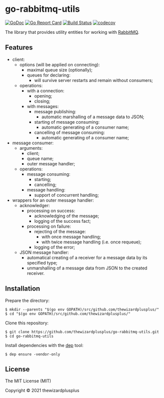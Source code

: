 # go-rabbitmq-utils

[![GoDoc](https://godoc.org/github.com/thewizardplusplus/go-rabbitmq-utils?status.svg)](https://godoc.org/github.com/thewizardplusplus/go-rabbitmq-utils)
[![Go Report Card](https://goreportcard.com/badge/github.com/thewizardplusplus/go-rabbitmq-utils)](https://goreportcard.com/report/github.com/thewizardplusplus/go-rabbitmq-utils)
[![Build Status](https://travis-ci.org/thewizardplusplus/go-rabbitmq-utils.svg?branch=master)](https://travis-ci.org/thewizardplusplus/go-rabbitmq-utils)
[![codecov](https://codecov.io/gh/thewizardplusplus/go-rabbitmq-utils/branch/master/graph/badge.svg)](https://codecov.io/gh/thewizardplusplus/go-rabbitmq-utils)

The library that provides utility entities for working with [RabbitMQ](https://www.rabbitmq.com/).

## Features

- client:
  - options (will be applied on connecting):
    - maximal queue size (optionally);
    - queues for declaring:
      - will survive server restarts and remain without consumers;
  - operations:
    - with a connection:
      - opening;
      - closing;
    - with messages:
      - message publishing:
        - automatic marshalling of a message data to JSON;
      - starting of message consuming:
        - automatic generating of a consumer name;
      - cancelling of message consuming:
        - automatic generating of a consumer name;
- message consumer:
  - arguments:
    - client;
    - queue name;
    - outer message handler;
  - operations:
    - message consuming:
      - starting;
      - cancelling;
    - message handling:
      - support of concurrent handling;
- wrappers for an outer message handler:
  - acknowledger:
    - processing on success:
      - acknowledging of the message;
      - logging of the success fact;
    - processing on failure:
      - rejecting of the message:
        - with once message handling;
        - with twice message handling (i.e. once requeue);
      - logging of the error;
  - JSON message handler:
    - automatical creating of a receiver for a message data by its specified type;
    - unmarshalling of a message data from JSON to the created receiver.

## Installation

Prepare the directory:

```
$ mkdir --parents "$(go env GOPATH)/src/github.com/thewizardplusplus/"
$ cd "$(go env GOPATH)/src/github.com/thewizardplusplus/"
```

Clone this repository:

```
$ git clone https://github.com/thewizardplusplus/go-rabbitmq-utils.git
$ cd go-rabbitmq-utils
```

Install dependencies with the [dep](https://golang.github.io/dep/) tool:

```
$ dep ensure -vendor-only
```

## License

The MIT License (MIT)

Copyright &copy; 2021 thewizardplusplus
